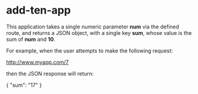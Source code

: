 # add-ten-app
This application takes a single numeric parameter **num** via the defined route, and returns a JSON object, with a single key **sum**, whose value is the sum of **num** and **10**.

For example, when the user attempts to make the following request:

http://www.myapp.com/7 

then the JSON response will return:

 {
   "sum": "17"
 } 
